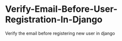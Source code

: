 # Verify-Email-Before-User-Registration-In-Django
Verify the email before registering new user in django
